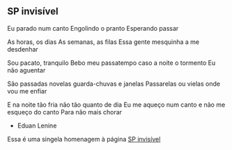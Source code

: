 ## SP invisível 

Eu parado num canto
Engolindo o pranto
Esperando passar

As horas, os dias
As semanas, as filas
Essa gente mesquinha
a me desdenhar

Sou pacato, tranquilo
Bebo meu passatempo
caso a noite o tormento
Eu não aguentar

São passadas novelas
guarda-chuvas e janelas
Passarelas ou vielas
onde vou me enfiar

E na noite tão fria
não tão quanto de dia
Eu me aqueço num canto
e não me esqueço do canto
Para não mais chorar

- Eduan Lenine 

Essa é uma singela homenagem à página [SP invisível](https://www.facebook.com/spinvisivel)